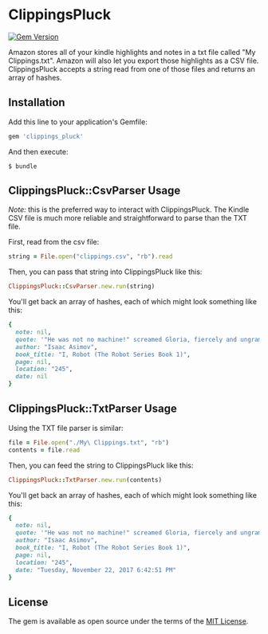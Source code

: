 # ClippingsPluck

[![Gem Version](https://badge.fury.io/rb/clippings_pluck.svg)](https://badge.fury.io/rb/clippings_pluck)

Amazon stores all of your kindle highlights and notes in a txt file called "My Clippings.txt".
Amazon will also let you export those highlights as a CSV file.
ClippingsPluck accepts a string read from one of those files and returns an array of hashes.

## Installation

Add this line to your application's Gemfile:

```ruby
gem 'clippings_pluck'
```

And then execute:

    $ bundle

## ClippingsPluck::CsvParser Usage

_Note:_ this is the preferred way to interact with ClippingsPluck. The Kindle CSV file is
much more reliable and straightforward to parse than the TXT file.

First, read from the csv file:
```ruby
string = File.open("clippings.csv", "rb").read
```

Then, you can pass that string into ClippingsPluck like this:

```ruby
ClippingsPluck::CsvParser.new.run(string)
```

You'll get back an array of hashes, each of which might look something like this:

```ruby
{
  note: nil,
  quote: '"He was not no machine!" screamed Gloria, fiercely and ungrammatically.',
  author: "Isaac Asimov",
  book_title: "I, Robot (The Robot Series Book 1)",
  page: nil,
  location: "245",
  date: nil
}
```

## ClippingsPluck::TxtParser Usage

Using the TXT file parser is similar:

```ruby
file = File.open("./My\ Clippings.txt", "rb")
contents = file.read
```

Then, you can feed the string to ClippingsPluck like this:

```ruby
ClippingsPluck::TxtParser.new.run(contents)
```

You'll get back an array of hashes, each of which might look something like this:

```ruby
{
  note: nil,
  quote: '"He was not no machine!" screamed Gloria, fiercely and ungrammatically.',
  author: "Isaac Asimov",
  book_title: "I, Robot (The Robot Series Book 1)",
  page: nil,
  location: "245",
  date: "Tuesday, November 22, 2017 6:42:51 PM"
}
```

## License

The gem is available as open source under the terms of the [MIT License](http://opensource.org/licenses/MIT).

